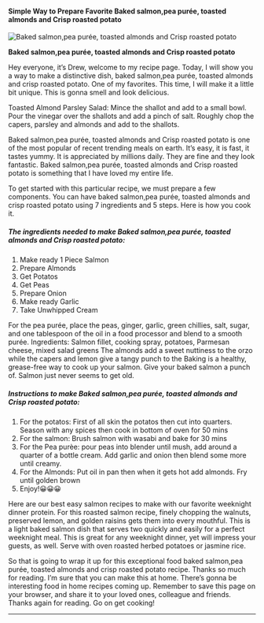             

#### Simple Way to Prepare Favorite Baked salmon,pea purée, toasted almonds and Crisp roasted potato

![Baked salmon,pea purée, toasted almonds and Crisp roasted potato](https://img-global.cpcdn.com/recipes/685ae23a97be4185/751x532cq70/baked-salmonpea-puree-toasted-almonds-and-crisp-roasted-potato-recipe-main-photo.jpg)

**Baked salmon,pea purée, toasted almonds and Crisp roasted potato**

Hey everyone, it’s Drew, welcome to my recipe page. Today, I will show you a way to make a distinctive dish, baked salmon,pea purée, toasted almonds and crisp roasted potato. One of my favorites. This time, I will make it a little bit unique. This is gonna smell and look delicious.

Toasted Almond Parsley Salad: Mince the shallot and add to a small bowl. Pour the vinegar over the shallots and add a pinch of salt. Roughly chop the capers, parsley and almonds and add to the shallots.

Baked salmon,pea purée, toasted almonds and Crisp roasted potato is one of the most popular of recent trending meals on earth. It’s easy, it is fast, it tastes yummy. It is appreciated by millions daily. They are fine and they look fantastic. Baked salmon,pea purée, toasted almonds and Crisp roasted potato is something that I have loved my entire life.

To get started with this particular recipe, we must prepare a few components. You can have baked salmon,pea purée, toasted almonds and crisp roasted potato using 7 ingredients and 5 steps. Here is how you cook it.

##### The ingredients needed to make Baked salmon,pea purée, toasted almonds and Crisp roasted potato:

1.  Make ready 1 Piece Salmon
2.  Prepare Almonds
3.  Get Potatos
4.  Get Peas
5.  Prepare Onion
6.  Make ready Garlic
7.  Take Unwhipped Cream

For the pea purée, place the peas, ginger, garlic, green chillies, salt, sugar, and one tablespoon of the oil in a food processor and blend to a smooth purée. Ingredients: Salmon fillet, cooking spray, potatoes, Parmesan cheese, mixed salad greens The almonds add a sweet nuttiness to the orzo while the capers and lemon give a tangy punch to the Baking is a healthy, grease-free way to cook up your salmon. Give your baked salmon a punch of. Salmon just never seems to get old.

##### Instructions to make Baked salmon,pea purée, toasted almonds and Crisp roasted potato:

1.  For the potatos: First of all skin the potatos then cut into quarters. Season with any spices then cook in bottom of oven for 50 mins
2.  For the salmon: Brush salmon with wasabi and bake for 30 mins
3.  For the Pea purèe: pour peas into blender until mush, add around a quarter of a bottle cream. Add garlic and onion then blend some more until creamy.
4.  For the Almonds: Put oil in pan then when it gets hot add almonds. Fry until golden brown
5.  Enjoy!😀😀😀

Here are our best easy salmon recipes to make with our favorite weeknight dinner protein. For this roasted salmon recipe, finely chopping the walnuts, preserved lemon, and golden raisins gets them into every mouthful. This is a light baked salmon dish that serves two quickly and easily for a perfect weeknight meal. This is great for any weeknight dinner, yet will impress your guests, as well. Serve with oven roasted herbed potatoes or jasmine rice.

So that is going to wrap it up for this exceptional food baked salmon,pea purée, toasted almonds and crisp roasted potato recipe. Thanks so much for reading. I’m sure that you can make this at home. There’s gonna be interesting food in home recipes coming up. Remember to save this page on your browser, and share it to your loved ones, colleague and friends. Thanks again for reading. Go on get cooking!

* * *
